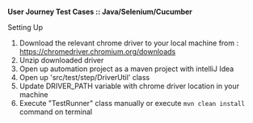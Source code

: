 **User Journey Test Cases :: Java/Selenium/Cucumber**

Setting Up
1. Download the relevant chrome driver to your local machine from 
: https://chromedriver.chromium.org/downloads
2. Unzip downloaded driver
3. Open up automation project as a maven project with intelliJ Idea
4. Open up 'src/test/step/DriverUtil' class
5. Update DRIVER_PATH variable with chrome driver location in your machine
6. Execute "TestRunner" class manually or execute ```mvn clean install``` command on terminal
